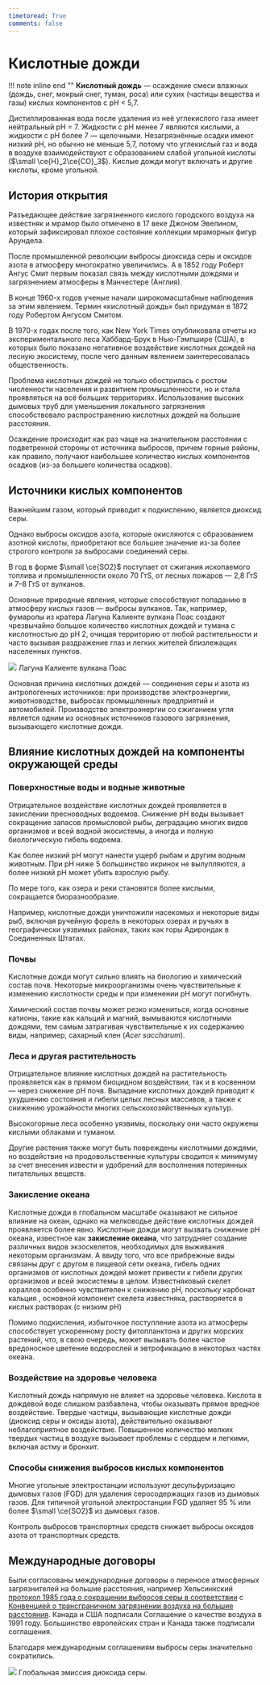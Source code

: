 ```yaml
---
timetoread: True
comments: false
---
```


# Кислотные дожди

!!! note inline end ""
    **Кислотный дождь** — осаждение смеси влажных (дождь, снег, мокрый снег, туман, роса) или сухих (частицы вещества и газы) кислых компонентов с pH < 5,7.

Дистиллированная вода после удаления из неё углекислого газа имеет нейтральный pH = 7. Жидкости с pH менее 7 являются кислыми, а жидкости с pH более 7 — щелочными. Незагрязнённые осадки имеют низкий pH, но обычно не меньше 5,7, потому что углекислый газ и вода в воздухе взаимодействуют с образованием слабой угольной кислоты ($\small \ce{H}_2\ce{CO}_3$). Кислые дожди могут включать и другие кислоты, кроме угольной.

## История открытия

Разъедающее действие загрязненного кислого городского воздуха на известняк и мрамор было отмечено в 17 веке Джоном Эвелином, который зафиксировал плохое состояние коллекции мраморных фигур Арундела.

После промышленной революции выбросы диоксида серы и оксидов азота в атмосферу многократно увеличились. А в 1852 году Роберт Ангус Смит первым показал связь между кислотными дождями и загрязнением атмосферы в Манчестере (Англия).

В конце 1960-х годов ученые начали широкомасштабные наблюдения за этим явлением. Термин «кислотный дождь» был придуман в 1872 году Робертом Ангусом Смитом.

В 1970-х годах после того, как New York Times опубликовала отчеты из экспериментального леса Хаббард-Брук в Нью-Гэмпшире (США), в которых было показано негативное воздействие кислотных дождей на лесную экосистему, после чего данным явлением заинтересовалась общественность.

Проблема кислотных дождей не только обострилась с ростом численности населения и развитием промышленности, но и стала проявляться на всё больших территориях. Использование высоких дымовых труб для уменьшения локального загрязнения способствовало распространению кислотных дождей на большие расстояния.

Осаждение происходит как раз чаще на значительном расстоянии с подветренной стороны от источника выбросов, причем горные районы, как правило, получают наибольшее количество кислых компонентов осадков (из-за большего количества осадков).

## Источники кислых компонентов

Важнейшим газом, который приводит к подкислению, является диоксид серы.

Однако выбросы оксидов азота, которые окисляются с образованием азотной кислоты, приобретают все большее значение из-за более строгого контроля за выбросами соединений серы.

В год в форме $\small \ce{SO2}$ поступает от сжигания ископаемого топлива и промышленности около 70 ГтS, от лесных пожаров — 2,8 ГтS и 7–8 ГтS от вулканов.

Основные природные явления, которые способствуют попаданию в атмосферу кислых газов — выбросы вулканов. Так, например, фумаролы из кратера Лагуна Калиенте вулкана Поас создают чрезвычайно большое количество кислотных дождей и тумана с кислотностью до pH 2, очищая территорию от любой растительности и часто вызывая раздражение глаз и легких жителей близлежащих населенных пунктов.


![](../../media/laguna-kaliente-vulkana-poas.jpg)
Лагуна Калиенте вулкана Поас

Основная причина кислотных дождей — соединения серы и азота из антропогенных источников: при производстве электроэнергии, животноводстве, выбросах промышленных предприятий и автомобилей. Производство электроэнергии со сжиганием угля является одним из основных источников газового загрязнения, вызывающего кислотные дожди.

## Влияние кислотных дождей на компоненты окружающей среды

### Поверхностные воды и водные животные

Отрицательное воздействие кислотных дождей проявляется в закислении пресноводных водоемов. Снижение pH воды вызывает сокращение запасов промысловой рыбы, деградацию многих видов организмов и всей водной экосистемы, а иногда и полную биологическую гибель водоема.

Как более низкий pH могут нанести ущерб рыбам и другим водным животным. При pH ниже 5 большинство икринок не вылупляются, а более низкий pH может убить взрослую рыбу.

По мере того, как озера и реки становятся более кислыми, сокращается биоразнообразие.

Например, кислотные дожди уничтожили насекомых и некоторые виды рыб, включая ручейную форель в некоторых озерах и ручьях в географически уязвимых районах, таких как горы Адирондак в Соединенных Штатах.

### Почвы

Кислотные дожди могут сильно влиять на биологию и химический состав почв. Некоторые микроорганизмы очень чувствительные к изменению кислотности среды и при изменении pH могут погибнуть.

Химический состав почвы может резко измениться, когда основные катионы, такие как кальций и магний, вымываются кислотными дождями, тем самым затрагивая чувствительные к их содержанию виды, например, сахарный клен (_Acer saccharum_).

### Леса и другая растительность

Отрицательное влияние кислотных дождей на растительность проявляется как в прямом биоцидном воздействии, так и в косвенном — через снижение pH почв. Выпадение кислотных дождей приводит к ухудшению состояния и гибели целых лесных массивов, а также к снижению урожайности многих сельскохозяйственных культур.

Высокогорные леса особенно уязвимы, поскольку они часто окружены кислыми облаками и туманом.

Другие растения также могут быть повреждены кислотными дождями, но воздействие на продовольственные культуры сводится к минимуму за счет внесения извести и удобрений для восполнения потерянных питательных веществ.

### **Закисление океана**

Кислотные дожди в глобальном масштабе оказывают не сильное влияние на океан, однако на мелководье действие кислотных дождей проявляется более явно. Кислотные дожди могут вызвать снижение pH океана, известное как **закисление океана**, что затрудняет создание различных видов экзоскелетов, необходимых для выживания некоторым организмам. А ввиду того, что все прибрежные виды связаны друг с другом в пищевой сети океана, гибель одних организмов от кислотных дождей может привести к гибели других организмов и всей экосистемы в целом. Известняковый скелет кораллов особенно чувствителен к снижению pH, поскольку карбонат кальция , основной компонент скелета известняка, растворяется в кислых растворах (с низким pH)

Помимо подкисления, избыточное поступление азота из атмосферы способствует ускоренному росту фитопланктона и других морских растений, что, в свою очередь, может вызывать более частое вредоносное цветение водорослей и эвтрофикацию в некоторых частях океана.

### Воздействие на здоровье человека

Кислотный дождь напрямую не влияет на здоровье человека. Кислота в дождевой воде слишком разбавлена, чтобы оказывать прямое вредное воздействие. Твердые частицы, вызывающие кислотные дожди (диоксид серы и оксиды азота), действительно оказывают неблагоприятное воздействие. Повышенное количество мелких твердых частиц в воздухе вызывает проблемы с сердцем и легкими, включая астму и бронхит.

### Способы снижения выбросов кислых компонентов

Многие угольные электростанции используют десульфуризацию дымовых газов (FGD) для удаления серосодержащих газов из дымовых газов. Для типичной угольной электростанции FGD удаляет 95 % или более $\small \ce{SO2}$ из дымовых газов.

Контроль выбросов транспортных средств снижает выбросы оксидов азота от транспортных средств.

## Международные договоры

Были согласованы международные договоры о переносе атмосферных загрязнителей на большие расстояния, например Хельсинкский [протокол 1985 года о сокращении выбросов серы в соответствии](https://www.notion.so/30-d9a48d3b0eae4f2695ded8f0c4a57124) с [Конвенцией о трансграничном загрязнении воздуха на большие расстояния](https://www.notion.so/31b8c3dd3faa4f1ea1aa4b4272a27dc0). Канада и США подписали Соглашение о качестве воздуха в 1991 году. Большинство европейских стран и Канада также подписали соглашения.

Благодаря международным соглашениям выбросы серы значительно сократились.

![](../../media/globalnaya-emissiya-dioksida-sery.svg)
Глобальная эмиссия диоксида серы.